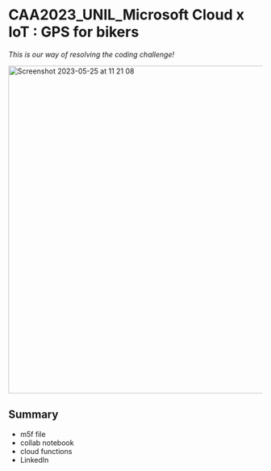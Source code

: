 # CAA2023_UNIL_Microsoft Cloud x IoT : GPS for bikers
*This is our way of resolving the coding challenge!*

<img width="649" alt="Screenshot 2023-05-25 at 11 21 08" src="https://github.com/Srivathshan-Paramalingam-0505/CAA2023_UNIL_Microsoft/assets/83650518/74967780-58ee-4243-9e4a-c4a76ba07e32">

## Summary
* m5f file
* collab notebook
* cloud functions
* LinkedIn

